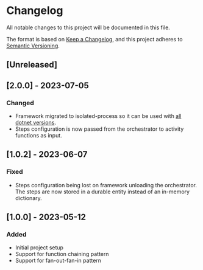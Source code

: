 # Changelog

All notable changes to this project will be documented in this file.

The format is based on [Keep a Changelog](https://keepachangelog.com/en/1.1.0/),
and this project adheres to [Semantic Versioning](https://semver.org/spec/v2.0.0.html).

## [Unreleased]

## [2.0.0] - 2023-07-05

### Changed

- Framework migrated to isolated-process so it can be used with [all dotnet versions](https://learn.microsoft.com/en-us/azure/azure-functions/dotnet-isolated-process-guide#supported-versions).
- Steps configuration is now passed from the orchestrator to activity functions as input.

## [1.0.2] - 2023-06-07

### Fixed

- Steps configuration being lost on framework unloading the orchestrator. The steps are now stored in a durable entity instead of an in-memory dictionary.

## [1.0.0] - 2023-05-12

### Added

- Initial project setup
- Support for function chaining pattern
- Support for fan-out-fan-in pattern
